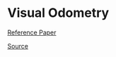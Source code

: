 # Visual Odometry 

[Reference Paper](https://lamor.fer.hr/images/50020776/Cvisic2017.pdf)

[Source](https://github.com/ZhenghaoFei/visual_odom)

